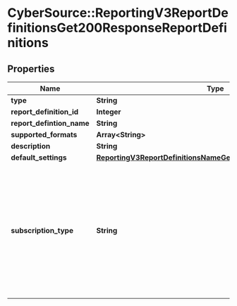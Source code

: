 # CyberSource::ReportingV3ReportDefinitionsGet200ResponseReportDefinitions

## Properties
Name | Type | Description | Notes
------------ | ------------- | ------------- | -------------
**type** | **String** |  | [optional] 
**report_definition_id** | **Integer** | | Id  |         Definition Class          | | --- | --------------------------------- | | 210 | TransactionRequestClass           | | 211 | PaymentBatchDetailClass           | | 212 | ExceptionDetailClass              | | 213 | ProcessorSettlementDetailClass    | | 214 | ProcessorEventsDetailClass        | | 215 | FundingDetailClass                | | 216 | AgingDetailClass                  | | 217 | ChargebackAndRetrievalDetailClass | | 218 | DepositDetailClass                | | 219 | FeeDetailClass                    | | 220 | InvoiceSummaryClass               | | 221 | PayerAuthDetailClass              | | 222 | ConversionDetailClass             | | 225 | BillableTransactionsDetailClass   | | 270 | JPTransactionDetailClass          | | 271 | ServiceFeeDetailClass             | | 310 | GatewayTransactionRequestClass    | | 400 | DecisionManagerEventDetailClass   | | 401 | DecisionManagerDetailClass        | | 410 | FeeSummaryClass                   | | 420 | TaxCalculationClass               | | 520 | POSTerminalExceptionClass         | | 620 | SubscriptionDetailClass           |  | [optional] 
**report_defintion_name** | **String** |  | [optional] 
**supported_formats** | **Array&lt;String&gt;** |  | [optional] 
**description** | **String** |  | [optional] 
**default_settings** | [**ReportingV3ReportDefinitionsNameGet200ResponseDefaultSettings**](ReportingV3ReportDefinitionsNameGet200ResponseDefaultSettings.md) |  | [optional] 
**subscription_type** | **String** | &#39;The subscription type for which report definition is required. By default the type will be CUSTOM.&#39; Valid Values: - CLASSIC - CUSTOM - STANDARD  | [optional] 


